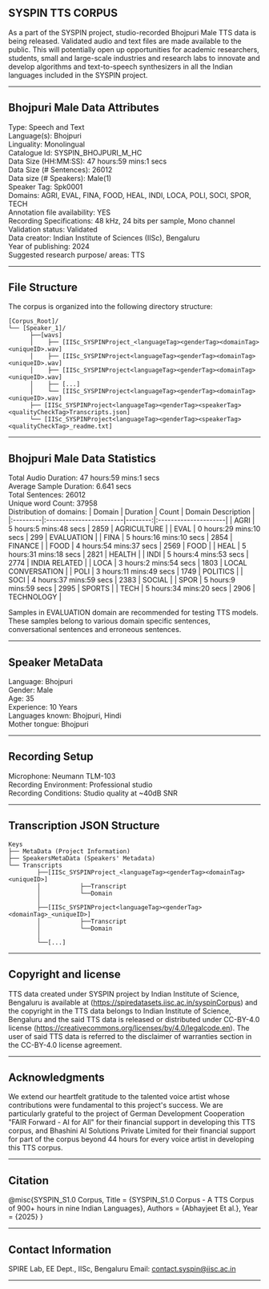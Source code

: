 ## SYSPIN TTS CORPUS

As a part of the SYSPIN project, studio-recorded Bhojpuri Male TTS data is being released.
Validated audio and text files are made available to the public. This will potentially open up
opportunities for academic researchers, students, small and large-scale industries and research
labs to innovate and develop algorithms and text-to-speech synthesizers in all the Indian languages
included in the SYSPIN project.

---

## Bhojpuri Male Data Attributes

Type: Speech and Text  
Language(s): Bhojpuri  
Linguality: Monolingual  
Catalogue Id: SYSPIN_BHOJPURI_M_HC  
Data Size (HH:MM:SS): 47 hours:59 mins:1 secs  
Data Size (# Sentences): 26012  
Data size (# Speakers): Male(1)  
Speaker Tag: Spk0001  
Domains: AGRI, EVAL, FINA, FOOD, HEAL, INDI, LOCA, POLI, SOCI, SPOR, TECH  
Annotation file availability: YES  
Recording Specifications: 48 kHz, 24 bits per sample, Mono channel  
Validation status: Validated  
Data creator: Indian Institute of Sciences (IISc), Bengaluru  
Year of publishing: 2024  
Suggested research purpose/ areas: TTS  

---

## File Structure

The corpus is organized into the following directory structure:
```
[Corpus_Root]/
└── [Speaker_1]/
      ├──[wavs]
      │    ├── [IISc_SYSPINProject_<languageTag><genderTag><domainTag><uniqueID>.wav]
      │    ├── [IISc_SYSPINProject<languageTag><genderTag><domainTag><uniqueID>.wav]
      │    ├── [IISc_SYSPINProject<languageTag><genderTag><domainTag><uniqueID>.wav]
      │    ├── [...]
      │    └── [IISc_SYSPINProject<languageTag><genderTag><domainTag><uniqueID>.wav]
      ├── [IISc_SYSPINProject<languageTag><genderTag><speakerTag><qualityCheckTag>Transcripts.json]
      └── [IISc_SYSPINProject<languageTag><genderTag><speakerTag><qualityCheckTag>_readme.txt]
```

---

## Bhojpuri Male Data Statistics

Total Audio Duration:    47 hours:59 mins:1 secs  
Average Sample Duration: 6.641 secs  
Total Sentences:         26012  
Unique word Count:       37958  
Distribution of domains:
| Domain   | Duration                |   Count | Domain Description   |
|:---------|:------------------------|--------:|:---------------------|
| AGRI     | 5 hours:5 mins:48 secs  |    2859 | AGRICULTURE          |
| EVAL     | 0 hours:29 mins:10 secs |    299  | EVALUATION           |
| FINA     | 5 hours:16 mins:10 secs |    2854 | FINANCE              |
| FOOD     | 4 hours:54 mins:37 secs |    2569 | FOOD                 |
| HEAL     | 5 hours:31 mins:18 secs |    2821 | HEALTH               |
| INDI     | 5 hours:4 mins:53 secs  |    2774 | INDIA RELATED        |
| LOCA     | 3 hours:2 mins:54 secs  |    1803 | LOCAL CONVERSATION   |
| POLI     | 3 hours:11 mins:49 secs |    1749 | POLITICS             |
| SOCI     | 4 hours:37 mins:59 secs |    2383 | SOCIAL               |
| SPOR     | 5 hours:9 mins:59 secs  |    2995 | SPORTS               |
| TECH     | 5 hours:34 mins:20 secs |    2906 | TECHNOLOGY           |

Samples in EVALUATION domain are recommended for testing TTS models. These samples belong to
various domain specific sentences, conversational sentences and erroneous sentences.

---

## Speaker MetaData

Language: Bhojpuri  
Gender: Male  
Age: 35  
Experience: 10 Years  
Languages known: Bhojpuri, Hindi  
Mother tongue: Bhojpuri  

---

## Recording Setup

Microphone: Neumann TLM-103  
Recording Environment: Professional studio  
Recording Conditions: Studio quality at ~40dB SNR  

---

## Transcription JSON Structure
```
Keys
├── MetaData (Project Information)
├── SpeakersMetaData (Speakers' Metadata)
└── Transcripts
        ├──[IISc_SYSPINProject_<languageTag><genderTag><domainTag><uniqueID>]
        │ 			├──Transcript
        │ 			└──Domain
        │ 		
        ├──[IISc_SYSPINProject<languageTag><genderTag><domainTag>_<uniqueID>]
        │ 			├──Transcript
        │ 			└──Domain
        │
        └──[...]
```

---

## Copyright and license

TTS data created under SYSPIN project by Indian Institute of Science, Bengaluru is available
at (https://spiredatasets.iisc.ac.in/syspinCorpus) and the copyright in the TTS data belongs to
Indian Institute of Science, Bengaluru and the said TTS data is released or distributed under
CC-BY-4.0 license (https://creativecommons.org/licenses/by/4.0/legalcode.en). The user of
said TTS data is referred to the disclaimer of warranties section in the CC-BY-4.0 license
agreement.

---

## Acknowledgments

We extend our heartfelt gratitude to the talented voice artist whose contributions were
fundamental to this project's success.
We are particularly grateful to the project of German Development Cooperation "FAIR Forward - AI
for All" for their financial support in developing this TTS corpus, and Bhashini AI Solutions 
Private Limited for their financial support for part of the corpus beyond 44 hours for every 
voice artist in developing this TTS corpus.

---

## Citation

@misc{SYSPIN_S1.0 Corpus,
     	Title = {SYSPIN_S1.0 Corpus - A TTS Corpus of 900+ hours in nine Indian Languages},
     	Authors = {Abhayjeet Et al.},
     	Year = {2025}
}

---

## Contact Information

SPIRE Lab, EE Dept., IISc, Bengaluru
Email: contact.syspin@iisc.ac.in

---
